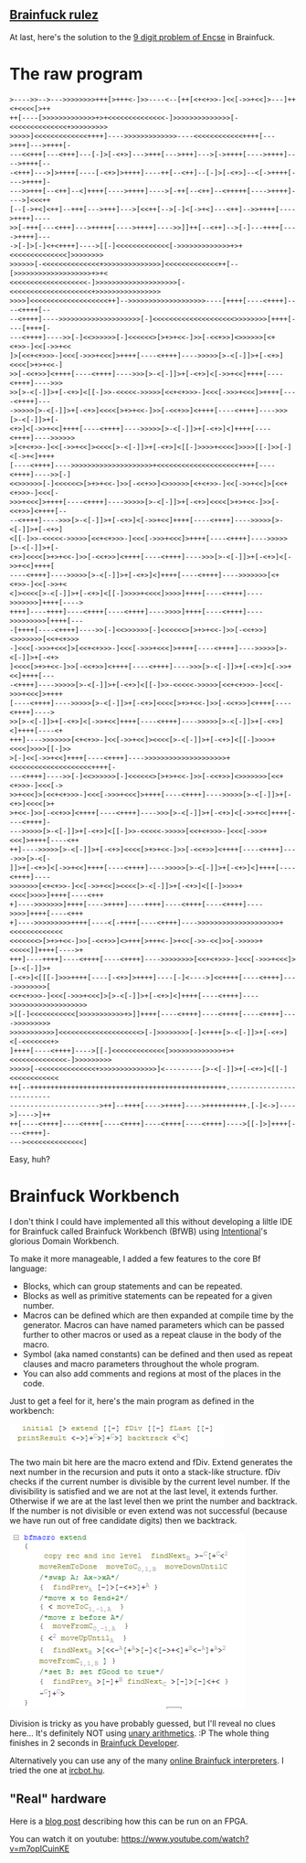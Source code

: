 [Brainfuck rulez](https://mayablog.blog.hu/2010/05/21/brainfuck_rulez)
----------------------------------------------------------------------

At last, here's the solution to the [9 digit problem of Encse](http://csokavar.hu/blog/2010/04/problem-of-the-week-9-digit-problem/) in Brainfuck.

The raw program
===============

```
>---->>-->--->>>>>>>>+++[>+++<-]>>----<--[++[<+<+>>-]<<[->>+<<]>---]++<+<<<<[>++
++[----[>>>>>>>>>>>>>+>+<<<<<<<<<<<<<<-]>>>>>>>>>>>>>>[-<<<<<<<<<<<<<<+>>>>>>>>>
>>>>>]<<<<<<<<<<<<<++++]---->>>>>>>>>>>>>----<<<<<<<<<<<<++++[--->+++]--->++++[-
---<<+++[---<+++]---[-]>[-<+>]--->+++[--->+++]--->[->++++[---->++++]---->++++[--
-<+++]--->]>++++[----[-<+>]>++++]----++[--<++]--[-]>[-<+>]--<[->++++[---->++++]-
--->>+++[--<++]--<]++++[---->++++]---->[-++[--<++]--<+++++[---->++++]---->]<<<++
[--[->+<]<++]--+++[--->+++]--->[<<++[-->[-]<[->+<]---<++]-->>++++[---->++++]----
>>[-+++[---<+++]--->+++++[---->++++]---->>]]++[--<++]-->[-]---++++[---->++++]---
->[-]>[-]<+<++++]---->[[-]<<<<<<<<<<<<<[->>>>>>>>>>>>>+>+<<<<<<<<<<<<<<]>>>>>>>>
>>>>>>[-<<<<<<<<<<<<<<+>>>>>>>>>>>>>>]<<<<<<<<<<<<<++[--[>>>>>>>>>>>>>>>>>>>+>+<
<<<<<<<<<<<<<<<<<<<-]>>>>>>>>>>>>>>>>>>>>[-<<<<<<<<<<<<<<<<<<<<+>>>>>>>>>>>>>>>>
>>>>]<<<<<<<<<<<<<<<<<<<++]-->>>>>>>>>>>>>>>>>>>----[++++[----<++++]----<++++[--
--<++++]---->>>>>>>>>>>>>>>>>>>>[-]<<<<<<<<<<<<<<<<<<<<>>>>>>>>[++++[----[++++[-
---<++++]---->>[-]<<>>>>>>[-]<<<<<<>[>+>+<<-]>>[-<<+>>]<>>>>>>[<+<+>>-]<<[->>+<<
]>[<<+<+>>>-]<<<[->>>+<<<]>++++[----<++++]---->>>>>[>-<[-]]>+[-<+>]<<<<[>+>+<<-]
>>[-<<+>>]<++++[----<++++]---->>>[>-<[-]]>+[-<+>]<[->>+<<]++++[----<++++]---->>>
>>[>-<[-]]>+[-<+>]<[[-]>>-<<<<<->>>>>[<<+<+>>>-]<<<[->>>+<<<]>++++[----<++++]---
->>>>>[>-<[-]]>+[-<+>]<<<<[>+>+<<-]>>[-<<+>>]<++++[----<++++]---->>>[>-<[-]]>+[-
<+>]<[->>+<<]++++[----<++++]---->>>>>[>-<[-]]>+[-<+>]<]++++[----<++++]---->>>>>>
>[<+<+>>-]<<[->>+<<]><<<<[>-<[-]]>+[-<+>]<[[-]>>>>+<<<<]>>>>[[-]>>[-]<[->+<]++++
[----<++++]---->>>>>>>>>>>>>>>>>>>>+<<<<<<<<<<<<<<<<<<<<++++[----<++++]---->>[-]
<<>>>>>>[-]<<<<<<>[>+>+<<-]>>[-<<+>>]<>>>>>>[<+<+>>-]<<[->>+<<]>[<<+<+>>>-]<<<[-
>>>+<<<]>++++[----<++++]---->>>>>[>-<[-]]>+[-<+>]<<<<[>+>+<<-]>>[-<<+>>]<++++[--
--<++++]---->>>[>-<[-]]>+[-<+>]<[->>+<<]++++[----<++++]---->>>>>[>-<[-]]>+[-<+>]
<[[-]>>-<<<<<->>>>>[<<+<+>>>-]<<<[->>>+<<<]>++++[----<++++]---->>>>>[>-<[-]]>+[-
<+>]<<<<[>+>+<<-]>>[-<<+>>]<++++[----<++++]---->>>[>-<[-]]>+[-<+>]<[->>+<<]++++[
----<++++]---->>>>>[>-<[-]]>+[-<+>]<]++++[----<++++]---->>>>>>>[<+<+>>-]<<[->>+<
<]><<<<[>-<[-]]>+[-<+>]<[[-]>>>>+<<<<]>>>>]++++[----<++++]---->>>>>>>]++++[---->
++++]----++++]----<++++[----<++++]---->>>>]++++[----<++++]---->>>>>>>>>[++++[---
-[++++[----<++++]---->>[-]<<>>>>>>[-]<<<<<<>[>+>+<<-]>>[-<<+>>]<>>>>>>>[<<+<+>>>
-]<<<[->>>+<<<]>[<<+<+>>>-]<<<[->>>+<<<]>++++[----<++++]---->>>>>[>-<[-]]>+[-<+>
]<<<<[>+>+<<-]>>[-<<+>>]<++++[----<++++]---->>>[>-<[-]]>+[-<+>]<[->>+<<]++++[---
-<++++]---->>>>>[>-<[-]]>+[-<+>]<[[-]>>-<<<<<->>>>>[<<+<+>>>-]<<<[->>>+<<<]>++++
[----<++++]---->>>>>[>-<[-]]>+[-<+>]<<<<[>+>+<<-]>>[-<<+>>]<++++[----<++++]---->
>>[>-<[-]]>+[-<+>]<[->>+<<]++++[----<++++]---->>>>>[>-<[-]]>+[-<+>]<]++++[----<+
+++]---->>>>>>>[<+<+>>-]<<[->>+<<]><<<<[>-<[-]]>+[-<+>]<[[-]>>>>+<<<<]>>>>[[-]>>
>[-]<<[->>+<<]++++[----<++++]---->>>>>>>>>>>>>>>>>>>>+<<<<<<<<<<<<<<<<<<<<++++[-
---<++++]---->>[-]<<>>>>>>[-]<<<<<<>[>+>+<<-]>>[-<<+>>]<>>>>>>>[<<+<+>>>-]<<<[->
>>+<<<]>[<<+<+>>>-]<<<[->>>+<<<]>++++[----<++++]---->>>>>[>-<[-]]>+[-<+>]<<<<[>+
>+<<-]>>[-<<+>>]<++++[----<++++]---->>>[>-<[-]]>+[-<+>]<[->>+<<]++++[----<++++]-
--->>>>>[>-<[-]]>+[-<+>]<[[-]>>-<<<<<->>>>>[<<+<+>>>-]<<<[->>>+<<<]>++++[----<++
++]---->>>>>[>-<[-]]>+[-<+>]<<<<[>+>+<<-]>>[-<<+>>]<++++[----<++++]---->>>[>-<[-
]]>+[-<+>]<[->>+<<]++++[----<++++]---->>>>>[>-<[-]]>+[-<+>]<]++++[----<++++]----
>>>>>>>[<+<+>>-]<<[->>+<<]><<<<[>-<[-]]>+[-<+>]<[[-]>>>>+<<<<]>>>>]++++[----<+++
+]---->>>>>>>]++++[---->++++]----++++]----<++++[----<++++]---->>>>]++++[----<+++
+]---->>>>>>>>>++++[----<[-++++[----<++++]---->>>>>>>>>>>>>>>>>>>>+<<<<<<<<<<<<<
<<<<<<<>[>+>+<<-]>>[-<<+>>]<>+++[>+++<-]>+<<[->>-<<]>>[->>>>>+<<<<<]]++++[---->+
+++]----++++]----<++++[----<++++]---->>>>>>>>[<<+<+>>>-]<<<[->>>+<<<]>[>-<[-]]>+
[-<+>]<[[[-]>>>++++[----[-<+>]>++++]----[-]<---->]<<++++[----<++++]---->>>>>>>>[
<<+<+>>>-]<<<[->>>+<<<]>[>-<[-]]>+[-<+>]<]++++[----<++++]---->>>>>>>>>>>>>>>>>>>
>[[-]<<<<<<<<<<<[>>>>>>>>>>>+>]]++++[----<++++]----<++++[----<++++]---->>>>>>>>>
>>>>>>>>>>>]<<<<<<<<<<<<<<<<<<<<>[-]>>>>>>>>[-]<++++[>-<[-]]>+[-<+>]<[-<<<<<<<+>
]++++[----<++++]---->[[-]<<<<<<<<<<<<<[>>>>>>>>>>>>>+>+<<<<<<<<<<<<<<-]>>>>>>>>>
>>>>>[-<<<<<<<<<<<<<<+>>>>>>>>>>>>>>]<---------[>-<[-]]>+[-<+>]<[[-]<<<<<<<<<<<<
++[--++++++++++++++++++++++++++++++++++++++++++++++++.--------------------------
---------------------->++]--++++[---->++++]---->++++++++++.[-]<->]---->]---->]++
++[----<++++]----<++++[----<++++]----<++++[----<++++]---->[[-]>]++++[----<++++]-
---><<<<<<<<<<<<<<]
```

Easy, huh?

Brainfuck Workbench
===================

I don't think I could have implemented all this without developing a liltle IDE for Brainfuck called Brainfuck Workbench (BfWB) using [Intentional](http://intentsoft.com)'s glorious Domain Workbench.

To make it more manageable, I added a few features to the core Bf language:

*   Blocks, which can group statements and can be repeated.
*   Blocks as well as primitive statements can be repeated for a given number.
*   Macros can be defined which are then expanded at compile time by the generator. Macros can have named parameters which can be passed further to other macros or used as a repeat clause in the body of the macro.
*   Symbol (aka named constants) can be defined and then used as repeat clauses and macro parameters throughout the whole program.
*   You can also add comments and regions at most of the places in the code.

Just to get a feel for it, here's the main program as defined in the workbench:

![](9digitbf1(1).png)

The two main bit here are the macro extend and fDiv. Extend generates the next number in the recursion and puts it onto a stack-like structure. fDiv checks if the current number is divisible by the current level number. If the divisibility is satisfied and we are not at the last level, it extends further. Otherwise if we are at the last level then we print the number and backtrack. If the number is not divisible or even extend was not successful (because we have run out of free candidate digits) then we backtrack.

![](9digitbf2(1).png)

Division is tricky as you have probably guessed, but I'll reveal no clues here... It's definitely NOT using [unary arithmetics](http://gergo.erdi.hu/blog/2010-04-19-unary_arithmetics_is_even_slower_than_you'd_expect/). :P The whole thing finishes in 2 seconds in [Brainfuck Developer](http://4mhz.de/bfdev.html).

Alternatively you can use any of the many [online Brainfuck interpreters](http://www.google.hu/search?sourceid=chrome&ie=UTF-8&q=online+brainfuck+interpreter). I tried the one at [ircbot.hu](http://www.ircbot.hu/bf/bi.html).

## "Real" hardware

Here is a [blog post](https://gergo.erdi.hu/blog/2013-01-19-a_brainfuck_cpu_in_fpga/) describing how this can be run on an FPGA.

You can watch it on youtube: https://www.youtube.com/watch?v=m7opICuinKE

